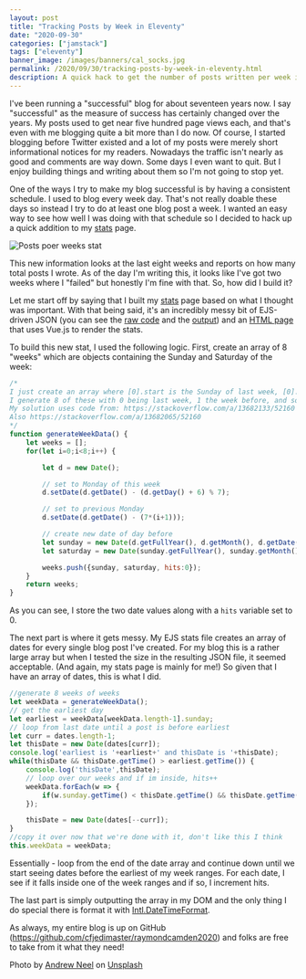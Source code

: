 ```yaml
---
layout: post
title: "Tracking Posts by Week in Eleventy"
date: "2020-09-30"
categories: ["jamstack"]
tags: ["eleventy"]
banner_image: /images/banners/cal_socks.jpg
permalink: /2020/09/30/tracking-posts-by-week-in-eleventy.html
description: A quick hack to get the number of posts written per week in Eleventy
---
```


I've been running a "successful" blog for about seventeen years now. I say "successful" as the measure of success has certainly changed over the years. My posts used to get near five hundred page views each, and that's even with me blogging quite a bit more than I do now. Of course, I started blogging before Twitter existed and a lot of my posts were merely short informational notices for my readers. Nowadays the traffic isn't nearly as good and comments are way down. Some days I even want to quit. But I enjoy building things and writing about them so I'm not going to stop yet.

One of the ways I try to make my blog successful is by having a consistent schedule. I used to blog every week day. That's not really doable these days so instead I try to do at least one blog post a week. I wanted an easy way to see how well I was doing with that schedule so I decided to hack up a quick addition to my [stats](/stats) page. 

<p>
<img data-src="https://static.raymondcamden.com/images/2020/09/ppw.jpg" alt="Posts poer weeks stat" class="lazyload imgborder imgcenter">
</p>

This new information looks at the last eight weeks and reports on how many total posts I wrote. As of the day I'm writing this, it looks like I've got two weeks where I "failed" but honestly I'm fine with that. So, how did I build it?

Let me start off by saying that I built my [stats](/stats) page based on what I thought was important. With that being said, it's an incredibly messy bit of EJS-driven JSON (you can see the [raw code](https://github.com/cfjedimaster/raymondcamden2020/blob/master/stats.ejs) and the [output](https://www.raymondcamden.com/stats.json)) and an [HTML page](https://github.com/cfjedimaster/raymondcamden2020/blob/master/stats.html) that uses Vue.js to render the stats.

To build this new stat, I used the following logic. First, create an array of 8 "weeks" which are objects containing the Sunday and Saturday of the week:

```js
/*
I just create an array where [0].start is the Sunday of last week, [0].end is the Saturday.
I generate 8 of these with 0 being last week, 1 the week before, and so forth. 
My solution uses code from: https://stackoverflow.com/a/13682133/52160
Also https://stackoverflow.com/a/13682065/52160
*/
function generateWeekData() {
    let weeks = [];
    for(let i=0;i<8;i++) {

        let d = new Date();

        // set to Monday of this week
        d.setDate(d.getDate() - (d.getDay() + 6) % 7);

        // set to previous Monday
        d.setDate(d.getDate() - (7*(i+1)));

        // create new date of day before
        let sunday = new Date(d.getFullYear(), d.getMonth(), d.getDate() - 1);
        let saturday = new Date(sunday.getFullYear(), sunday.getMonth(), sunday.getDate()+6);

        weeks.push({sunday, saturday, hits:0});
    }
    return weeks;
}
```

As you can see, I store the two date values along with a `hits` variable set to 0. 

The next part is where it gets messy. My EJS stats file creates an array of dates for every single blog post I've created. For my blog this is a rather large array but when I tested the size in the resulting JSON file, it seemed acceptable. (And again, my stats page is mainly for me!) So given that I have an array of dates, this is what I did.

```js
//generate 8 weeks of weeks
let weekData = generateWeekData();
// get the earliest day
let earliest = weekData[weekData.length-1].sunday;
// loop from last date until a post is before earliest
let curr = dates.length-1;
let thisDate = new Date(dates[curr]);
console.log('earliest is '+earliest+' and thisDate is '+thisDate);
while(thisDate && thisDate.getTime() > earliest.getTime()) {
	console.log('thisDate',thisDate);
	// loop over our weeks and if im inside, hits++
	weekData.forEach(w => {
		if(w.sunday.getTime() < thisDate.getTime() && thisDate.getTime() < w.saturday.getTime()) w.hits++;
	});

	thisDate = new Date(dates[--curr]);
}
//copy it over now that we're done with it, don't like this I think
this.weekData = weekData;
```

Essentially - loop from the end of the date array and continue down until we start seeing dates before the earliest of my week ranges. For each date, I see if it falls inside one of the week ranges and if so, I increment hits. 

The last part is simply outputting the array in my DOM and the only thing I do special there is format it with [Intl.DateTimeFormat](https://developer.mozilla.org/en-US/docs/Web/JavaScript/Reference/Global_Objects/Intl/DateTimeFormat). 

As always, my entire blog is up on GitHub (<https://github.com/cfjedimaster/raymondcamden2020>) and folks are free to take from it what they need!

<span>Photo by <a href="https://unsplash.com/@andrewtneel?utm_source=unsplash&amp;utm_medium=referral&amp;utm_content=creditCopyText">Andrew Neel</a> on <a href="https://unsplash.com/s/photos/week?utm_source=unsplash&amp;utm_medium=referral&amp;utm_content=creditCopyText">Unsplash</a></span>